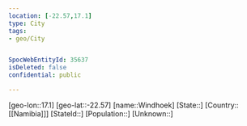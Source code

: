 ```yaml
---
location: [-22.57,17.1]
type: City
tags:
- geo/City


SpocWebEntityId: 35637
isDeleted: false
confidential: public

---
```

[geo-lon::17.1]
[geo-lat::-22.57]
[name::Windhoek]
[State::]
[Country::[[Namibia]]]
[StateId::]
[Population::]
[Unknown::]

